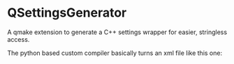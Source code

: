 # QSettingsGenerator
A qmake extension to generate a C++ settings wrapper for easier, stringless access.

The python based custom compiler basically turns an xml file like this one:

